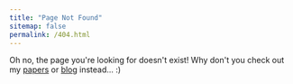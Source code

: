 ```yaml
---
title: "Page Not Found"
sitemap: false
permalink: /404.html
---
```


Oh no, the page you're looking for doesn't exist! Why don't you check out my [papers](/publications) or [blog](/year-archive/) instead... :) 
